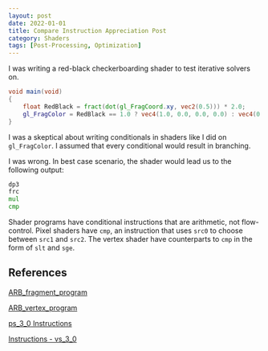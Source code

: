```yaml
---
layout: post
date: 2022-01-01
title: Compare Instruction Appreciation Post
category: Shaders
tags: [Post-Processing, Optimization]
---
```


I was writing a red-black checkerboarding shader to test iterative solvers on.

```glsl
void main(void)
{
    float RedBlack = fract(dot(gl_FragCoord.xy, vec2(0.5))) * 2.0;
    gl_FragColor = RedBlack == 1.0 ? vec4(1.0, 0.0, 0.0, 0.0) : vec4(0.0);
}
```

I was a skeptical about writing conditionals in shaders like I did on `gl_FragColor`. I assumed that every conditional would result in branching.

I was wrong. In best case scenario, the shader would lead us to the following output:

```asm
dp3
frc
mul
cmp
```

Shader programs have conditional instructions that are arithmetic, not flow-control. Pixel shaders have `cmp`, an instruction that uses `src0` to choose between `src1` and `src2`. The vertex shader have counterparts to `cmp` in the form of `slt` and `sge`.

## References

[ARB_fragment_program](https://www.khronos.org/registry/OpenGL/extensions/ARB/ARB_fragment_program.txt)

[ARB_vertex_program](https://www.khronos.org/registry/OpenGL/extensions/ARB/ARB_vertex_program.txt)

[ps_3_0 Instructions](https://docs.microsoft.com/en-us/windows/win32/direct3dhlsl/dx9-graphics-reference-asm-ps-instructions-ps-3-0)

[Instructions - vs_3_0](https://docs.microsoft.com/en-us/windows/win32/direct3dhlsl/dx9-graphics-reference-asm-vs-instructions-vs-3-0)
